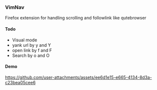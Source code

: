 ### VimNav
Firefox extension for handling scrolling and followlink like qutebrowser

#### Todo
- Visual mode
- yank url by y and Y
- open link by f and F
- Search by o and O

#### Demo
https://github.com/user-attachments/assets/ee6d1e15-e665-4134-8d3a-c23bea05cee6
